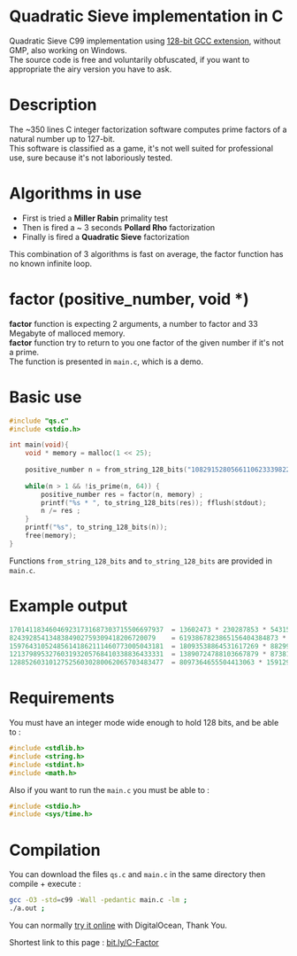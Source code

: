 # Quadratic Sieve implementation in C
Quadratic Sieve C99 implementation using [128-bit GCC extension](https://gcc.gnu.org/onlinedocs/gcc-4.8.1/gcc/_005f_005fint128.html), without GMP, also working on Windows.\
The source code is free and voluntarily obfuscated, if you want to appropriate the airy version you have to ask.

# Description
The ~350 lines C integer factorization software computes prime factors of a natural number up to 127-bit.\
This software is classified as a game, it's not well suited for professional use, sure because it's not laboriously tested.

# Algorithms in use
- First is tried a **Miller Rabin** primality test
- Then is fired a ~ 3 seconds **Pollard Rho** factorization
- Finally is fired a **Quadratic Sieve** factorization

This combination of 3 algorithms is fast on average, the factor function has no known infinite loop.

# factor (positive_number, void *)

**factor** function is expecting 2 arguments, a number to factor and 33 Megabyte of malloced memory.\
**factor** function try to return to you one factor of the given number if it's not a prime.\
The function is presented in  `main.c`, which is a demo.

# Basic use
```c
#include "qs.c"
#include <stdio.h>

int main(void){
    void * memory = malloc(1 << 25);
    
    positive_number n = from_string_128_bits("108291528056611062333982283963");
    
    while(n > 1 && !is_prime(n, 64)) {
        positive_number res = factor(n, memory) ;
        printf("%s * ", to_string_128_bits(res)); fflush(stdout);
        n /= res ;
    }
    printf("%s", to_string_128_bits(n));
    free(memory);
}
```
Functions `from_string_128_bits` and `to_string_128_bits` are provided in `main.c`.

# Example output
```c
170141183460469231731687303715506697937  = 13602473 * 230287853 * 54315095311400476747373    took 0.1s
8243928541348384902759309418206720079    = 6193867823865156404384873 * 1330982316023         took 34.3s
159764310524856141862111460773005043181  = 18093538864531617269 * 8829909489847713049        took 30.4s
121379895327603193205768410338836433331  = 13890724788103667879 * 8738197407204819989        took 103.0s
128852603101275256030280062065703483477  = 8097364655504413063 * 15912906060576640579        took 182.4s
```
# Requirements
You must have an integer mode wide enough to hold 128 bits, and be able to : 
```c
#include <stdlib.h>
#include <string.h>
#include <stdint.h>
#include <math.h>
```
Also if you want to run the `main.c` you must be able to :
```c
#include <stdio.h>
#include <sys/time.h>
```
# Compilation
You can download the files `qs.c` and `main.c` in the same directory then compile + execute :
```sh
gcc -O3 -std=c99 -Wall -pedantic main.c -lm ;
./a.out ;
```
You can normally [try it online](https://tio.run/##vTzbbuO4ku/5CnYPOmPFdlp3y@NODw4G@7DAnAV2z7wFOYZsy7YSWU7LcjpzyX76zlaRlKpISZn04mADdEehisW6V7FIez3drdd/fpdvy022Ff/5j@VPF9/BU15m6o@L7/JyXZw3mfh0qjdFvrrefzbGqrzc2WObvKzNsUNa73GkRf7Tv//HL8t//PS3n/9NjDzx6ZPwfOfiov71MUM6lsszoPD8ZFmLx@Mpr/OnbFmeD6usEgsCg9XP61r8fiHgx4Z7SotzdhK3/t1Cvl/v00pciW26ro/VafmUrevFxYs4HY7Heq8nLWHo4lSndb4W62N5qsUp/y0DItZAzjJ7fjyWWVmLGxF4CxOuOJY79R9AKvBVesoA1Pv5Z@TPwDDEg4llk9bpLQlK86EpykFhz8gAIgZ8T8d8oxbZHL@Wfj7CZ3Gl@HI0/nwrRmpk@lkiEDc3TBWOqLL6XJVqoQbQIkNMhXcnPn8GzhTc9liJUUOV4PgA1F/AGMAaqy7EdJo3NHWWysUYV/jjhmhV43fiUngOCnNk6gMochYDyAxSXzpSkEAGcXcoE9cR47FJ88ULF/L58V8hYlt0lpRy8YlNXQBJr0ltqqXW5f/b5NUjd/RPB6T/361hv12eki4HNN4Vp/agvCwwJJBw8zKvSbiTftduJHHIDqesHklAdyLd47iVsx2HSRnetwoxhCqRLYR8L6mXlJIxiJHhlc5IThAfyMmdiUIiPt6wQclhGwzWx8NjWmUjFS0Ub8X@NBF8oNqfWjOCvysIX7A8LipG8I4EWrR/aBZRBRIcTFdcXjIA8c4wv1brtukR/oV4NzKWlsgaU5gqSP2n4@BqYJempWqqlKkjH5b3HM7FX0pi0jxmJ0vVMDKkapQD491wPfHHH4xLyy1buQDyXjuRAFkBIf33flgPwhZbeiwMjdmYeCSfiPuJeEAdtPgmoliYqrJ11BMbJvDfAw8Q7eQCJj/AMvCrYDjuOzgKxHHvGBhaTqXOizsx1ljk3/d3kFS5SSy6y99bLjed3mNOIHYXNtXmmvcqto1v@Nid@CiscDQw@058uBkCfbnoPjG1TvmSfBzpAc9ymzhomPfpvGqSw6s@bhor1wV6VdX/iouqg4HNAWsnLRHQnZR8@4Im3Nk6MIuRVLTc2vbb4yiG@mW6b5fVCu8obJTKWGvEmhvDssCnUkj/mJx/tCDHPPKKH2xKNRnpQtj404la2BjXSwyugAtMZA3Tu8wrOn3XqxLpeXZIl3alIg4lRWlOrtNrdelm8xarG1TrK@p8gxp71DfuU99nJkasQzqqnParckCF4wEV9iwzuIqtTvQqjOYYYplauF5VuM@ttLbJn96c1r60@a1RDGm5Ih13tWWUE3IFVO7CQvGFUCA7qR01UpCQ25srmBkUr@ebvqAtUbRkyngLVKsSvA@@pVoW1JWz6IUY2oWA8sWlqdgfB4H/AJ39MPgWiltvcHFKBk3YHEgE9g@K2lBYpdSFbuQOyaOVicwjFVdw388XYh6q/7Qf8OXi9RHzry9k50ZJYwjNqG88sejHAA7aEPjF2GF1otxVBcuhz2hUetiebe8wpRl4lieevlS14Ypq59D6HOz5G@nrTYjpaKpLQLER9diMSc21ABgHRtYWQWyL47EaSSJGm@N5VUAko6DGi1XGyo21/6PYyiIDEE6ebZWjkrf08bE6opB@d1/AckjK6sV1I0O@8thaGLeMXmem1ALHctew/wbuX9lvO8y2USQja/88Noof2QJotjmjYdKubrSOpK@R8A0rfY0zI38sTF1goG8s6lJNBFlL3VzyGEZ5Wb9UsDaE7thIqzRlgUNsI2foEAo84@93tmMwiB4Op0IhV/GM1pEFou/0FTZmJDM4wpppQcZ3pd6@QViTQSFNusLhhY/2W7s3AFvLOn8s8jW8PZbLw3FzLo4jGyrtNhVWTaruYDxunIEeo9omQ/FQHx4X4uNH8TUTqYxCx6esAj/4Ch4hJA2pTdo1lTUr3KAAlCxvMKN5kMZWqAcYREXBMj/K/6dqSBYs@DdE15X6SydZqIWAFiBq5dD8FczGUT57hXNhsLNVFx8kKUZ/BsqB0/Kxyg9ZR5LlRJzLU74rs414GJJTqqSEIp6IzURkE7GdiN2ibXXsJ1hMtRGgRA9Xfg7P6PJN30zIVz7BlmB5YRzP5z7Agwa2KcZ8VGT2/FhJ@Z4OaVEISf7pmu3yJL6RXgD@G0lksQMb2tCHsOM@@27yNz9JfBkRS5BMoMKOXHSO/jXC0RkO4oPntU9B@0Rv582T37715y3Ceey1GIMWUdBOD9uxsJ0etm@jdixql4nbGfGsXSZyQ1pn1kLM2vmzdn7SjiXt2JzYcYlbl9h1aSnPSxJay3PnJCeC9wlhwMTHRmlaSI8RwUa0oh9HMenFi2mZmBDOmG4IYUII5@yRYBnnc9JaGEY@8eiTBfhMycSj7zMjIADi0Sc1@xF7JB7jucd49IlHPyYspFh/RosTj37CTLB9DNwWNlCcKMuczdmKASkvIOMOmMmS8oKQPbbUBWSsAVlrwIwUlO75bElSWUAqC4iHgAw0ID2FZKEhGV9Ifhj6xKSXRDPmgWHA3I38jRQVMi8k1sKIVif3C0lJIeMSjCFkzhgSa2FCaMgaw3kLEJHHRcRa5Hv0SAAhcelDoHRJsBELIER5RORGZFMR2VRENhURpdGcxSDykCD2fJe4jEkpMZlbTEYVe2yUYhnpIw7ZI00LSbChH4eMy5jsLWbRkYdHAiDWYrKvmJQwc9kjcRmBU8Y8sLbrzMj7Z2RJM7KkGTExI5efkT5mROksZkvOZxFzkhkL4aSUGblDQoaSUJxKfPZIAZ@ITliOmrnBnIW7hJhISMYJUZ6QuBMyqoRknFBISli6SUiXiQ/KJC7nZDNzYmJO4p5ThJ1TIJqTzczJ5udE9Jz55Tz0E@aXczL8OVE@J3LnZB1znh9ZwnNZxnM9Ns4jkBv73IYgq/IMyxCwlOiynOiypOjG/JnNjRl8wnP13PXNbM0QsDToMg553jfSOyt6PJ/B@AwmYpwHEAmZw8JLNolR75EqPJ6xvYQtyIj1WY3i86LDY5yH82jG/Mhjmdtj@RoYYchYgeIzFfgRe54xGFZp6NyrFocoxAsIeMkAmQp8JvaAcRUwFbD0DbUU4Ql8Bu/PeMrzA754wIwmYBUTy79ewMQezFltxvQfMgmGrMALWSjx3SgIEyZ2lma9kBd9IUPALDxkNhIysYfMRsKEPwcs84KN8kqRJVwvTHjFyRaZ8/KT1Z@M24jZSBSy8ZBxHoK9cmuPGCcR4yRiKmDZF54ZTMLmMhthadaLWU3uR0liVOUx0xvLwh7LvV7MDChm@oyZF8QRe@aFNy94ZkkU8QgXs2gUM1HHnBMm9hkjdsaImjEVsCTrzVjpE7iR73Kxz5hhzZgKZkwFM@bDMyZqlmHhme0imNgTVkIHAZT7PMiwXOslzGgSRlTC3DFhtpAwW0iYa7K8Cs@sAouglOF@njCK54xillxhE8S2PgHfEbFxFvnmzDXnM3I1qORjXuXCSzYp4ZsqhtjYbNG2xqVoB6HdY8@0yXFZhANPi3kqh5cMGdt1uRFDHPNnBsO2Ty7bP7kJWzzhW0M3Sly@OOPEY9Sz7bDPUqTPNsQ@2xH7HtsjeiGbGwXOv@pnwdtTN2KNt5OwqTgRe9kWF@9gHBsnC@xUqdbTeLx3jNO6h@nUOPWRwzs1fwcS0jc4rHYRoByN1HU9R1ymzu1uPJYXcXDMqdJyMwL6sNmDz8eDbi63q2yOaqENzMl0jzrFCzsTsUU2Fvjqw43Yyssroy0@b5wFa71@3edFhlCfhZT0Fh8c60YGot/Kswf49elGrOTvTzddSHyhjsAETupvUW5kZ6x0kMhLkCmSNgydaWi7eb7RnbP1sazz8pz13CLZL0Q@nSL@DfaM128hqrMKTmx7ci6/DabH1IlMTy91@Xj82ukiPnf7sdnzY3ewfL0Ty28kPqNay8UCETUG@jzIKBDwLBk1@ISp9iGdHlY9Q7VqP0Z5S0ni7Jx0raosfei9ItVzI@7qkB2Wp7pK892@Hqmhx5pOjaWfICHLZVrXVb4619lyORqlhWzKjiLPb61EX@tqfAvQ4PENQIBnj/DKLYwsa/nCwV285/dSaQtfHbQsq/1x1N9CLyfmddrTOi3aC3x6DHvEUw8b0zfC10eANh7sHmuHVmFAtZL14Te82SilX@gwYJ55j8cpesfKVikEkjo/ZMdzLXawWClWv4p6nykqRVrtzoesrK87ZpBih12z0nanzWNQpHaNPMm4MLFv0dCp63rQjtayaV7aMWU8xhd4zLVGZwQJY6grVYhbQ7zaiB/h91Rgvx8PAcDPVajLVNjLVAhswt5LE/QA6A8JdEORTHO3fUX7Q5rXBz@tKR@rXwdPCdQJgXEb5VRnj1Lj8oq4OjzAv2N1gjCRJwfqAl17Z06eg8Ka4H/1RJxhcTXenlPIo8orcVjioRJAwWO1RGfQS5tXwsXV8/L05ZxWGSx@Zbw88avlf1@CguF/oPLqF/iHZ4dLcJmsXqKIFtZdWSwQHPs0Qr2SuU1D5afy@@Y8Oj@lqyK7NjOzhsMjW2VfMNoc6IqP8hwIT3Ph1SdMUTglfQUQs3im1c7QT2HGVXO5AJlY4Q3plM6hbU5SYXIBA49Ztc3WoFMpzOsWVXu21BhL5rxJMOpIpxXHSCZjV2djL8E7Klvu6@hjLFQ1q0nb2loZTjmVWgm8Rf7pmYeimrK1zahaAswMwgisc81yI8Ctsl1eCpDAppKh/pRnT1mj39/YyaA0UnV8LrboA8VxV@ibBuapuia9iYwjw86hFMjyosCcVcgz@WIE2K4Utu2j44DqfadFgSbgy4p1Q27naMfQDoOhiuck7dWTxotuGkCWjfEGqr8QBRjhBn@Nm6sD6nTPkH1rD8UEamYZrZq6QUv5g4BXMFfe7FJWW@iA1ZOuaVLfjRuECORJI9ISOE7v/Rm0LZMIScBYE@AjAd2bN9YFjc6ROmItVFWdN1X1VlfVW6qq84HbP205DZJFaTYE7nqEA/ZboEfs/goXQ7LFmZN@3reoPdwK4Nlss4q6xmzDIilKQFB7Dl5jgn3Fj0oi/XkQiJEXifGDDvvmTh8jVtrqveT1B0wMhSNvDzqDC0qO9@pk@n5w2WYFWN7XLPbr2vi5l/EC5b3XyDWae42mB0H3itaVcqjxWO40Fq@@RyHbMC9mZLamoQ/65gQToV2nYEQY6bnTxscxfgQK8l4WYGMRqT8fqNYhF4AIqMKFOKRlusuwsrrgTnYPsWlDK0NS7YQbHYXGIkBYhwP7NjDOHxvRXX@IQGZrF43bfP1LF4NvgbTlgA36CwDeM0CzVrChCc1Yljn8VpAsKFQstcoIG4u1hklApjUyCrDC32BNHzCVF3KDfCVXXwxv0vEtMX27u7vmH6IDQCB0IrRFZRMryNjo7heWXL4F4cuFETvRe/WFVQfvzjwo/PJVp@@QKRqyHpayu2v1ccFbeZtw1PfGvVNYr2T0aWKbdHCqmJiBWXqTxlbYcslU@NmpX538KYndYBjJ2rcgksAMasZGp/lZyZgxFVeNx45FX@hfqTrwI4eDfD@Wl5KsQbzm6qAAbFhjDYxDi@F7wStViSoNpMiNgc15LV22OZL0k3LNWQQ7XMUG4Edr1deSrIGC2ynYRtuUQtoujcaPXWIMUII1CxY40nJfuxBs@cyDZbGDr6XZ9i3u3qEq@9@0Bj6c5sDK14@/6vj6gIF4MiyqiRGm7R@IsLeIQV663zhcqiiW16aOxw//x/vO7XZ3J/5506bEd4ZheI7TjTvaZbfKFreNg26dbsTL2oiHEaxTl4LsbnEfihF6ezdUm@6QqGzINLQaYL@pNLFTmhiSmaE1Dav@yL5hoob95S/BJVn@N5Dlc7L8byDL/0uyXi4GS94MdT2sq2/TmZnD8Tr7jakb/BRIO5aZ5c5wjQq1s9477U@3e@4jeuCfeCEfHhzeh@/7aUhqZT0MWjHQ/2dKu@qCJNiTv6iVas5sffW@9dV3aC37ShvxBviZTiGvetJepAvbn6K5fJqYe@wW61a1UDxM0fIiuorkeOOaLvI7@JEpw3UZ6kpjsEuCLZUEI/zgY6Y2mSj83mhDlumDZQ5ZZTq4wUkndm7Zskxg8d/5iIri5fQKDu9uaC5@ChjFgNMvzz1QWAqdxdAHNumDHhJJ7fRc0r/E@@RPiN66mS9FvaZQHssNN26k19j@rK67HxKaTrd32HLFVq7xeXq@8NBk785aW/bh8GNqsItNsT0Lm1Vs1@reXNPvWi1k22ql@uJ4irVSAGun59AlFbJD@11WbvLtxZ/md3IcO1/T8aav80hPp6ySX@dxgder86KQzXHVKU@rKv1VfM3rvWrGNV@vIY5b7EVD@Qs2B@9h0ioTv2XVUdRZdcjLtM42151W8pXInrN13x1z1T/We8fuudCVJOS1xvKi7SiL9niALpCb7qSwyV0wLF3SwVLb01ETL7v9JmrLdjqyb2nGEozlDrLlCgJYyejS5@EYqaX0wEAaMWmpTLWeuh6m86d6PcaOuXwEd8ZtYf/prNODRyO4EbgDPfUAWEJkh2H9VQ/1hCciTByHtVjBtP4OBpVV0/9KV3kJBnWqT9e9SeRVRb6hSZe2HWOkQ/c5F@pjBrKP/PVYPeC5VIpNerDwdQqEbZRDpLw/3S8wrbHU1lh/Sixx35Iu3vxJvp72jz6OfqeNd8El5E@k0VJK0hVyyQ6/rxq6XWGcDDX29SKDxGN1fMo3IAdcbn0sIVLkWbmGXFunDxkIRsUZkZYbilyen0xXeU2nNBBis11WXV/wbwPaVkfZ/IDpSxyBGafmg36y4DrR0Sifpz@pY9xOQNiFfoP/XwnPxd3sSXbApuJ79/v@L7LgLNZHVHNZD9IPptl8U5AksD526OeEgpFbn0yU0063oatTCIc@pKcHeW5qHJrpgzQh28e6ZoM10dPBw9@773k1I1HgJ4Pw90fMgPik/tfmYHdSUv0dMWBDCKU6AypDrTFl2eFJNg5Hp9vpdHWn5aq/UmZs2/PpdoUV43vX84MwimfJ/P3tRl47tb5YIpWtrY944NNznEqfFpfnpOBdh@NTNsLo5MmDwbWDZ3n2SqlaCSPyRzxL6suxygR6Uqv8spdDmpfykN5RIjDyFtZgECCOa/WVV36k8fcmLYxWvdb@PvHwLqs/96MkxMunoZf4eP02ns18d66VSx6sHFh@@wCPqnFoNFv6L1R0gh8L7dLst6P3H9Bz3oNvdw0bv7sFjzK2xfm0H4GkjmdeLcmAhgtxMRPafpztZZRtlWXN2RPo5M8//2e9LdLd6c9pcfhf) with DigitalOcean, Thank You.

Shortest link to this page : [bit.ly/C-Factor](https://bit.ly/C-Factor)
